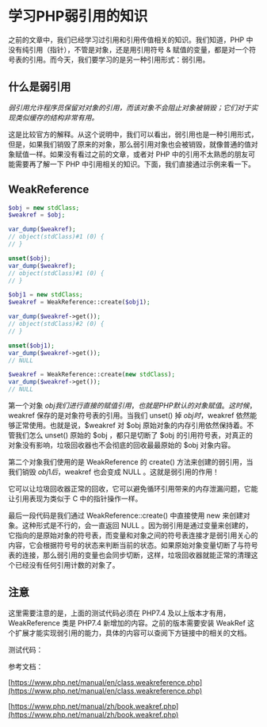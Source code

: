 # 学习PHP弱引用的知识

之前的文章中，我们已经学习过引用和引用传值相关的知识。我们知道，PHP 中没有纯引用（指针），不管是对象，还是用引用符号 & 赋值的变量，都是对一个符号表的引用。而今天，我们要学习的是另一种引用形式：弱引用。

## 什么是弱引用

*弱引用允许程序员保留对对象的引用，而该对象不会阻止对象被销毁；它们对于实现类似缓存的结构非常有用。*

这是比较官方的解释。从这个说明中，我们可以看出，弱引用也是一种引用形式，但是，如果我们销毁了原来的对象，那么弱引用对象也会被销毁，就像普通的值对象赋值一样。如果没有看过之前的文章，或者对 PHP 中的引用不太熟悉的朋友可能需要再了解一下 PHP 中引用相关的知识。下面，我们直接通过示例来看一下。

## WeakReference

```php
$obj = new stdClass;
$weakref = $obj;

var_dump($weakref);
// object(stdClass)#1 (0) {
// }

unset($obj);
var_dump($weakref);
// object(stdClass)#1 (0) {
// }

$obj1 = new stdClass;
$weakref = WeakReference::create($obj1);

var_dump($weakref->get());
// object(stdClass)#2 (0) {
// }

unset($obj1);
var_dump($weakref->get());
// NULL

$weakref = WeakReference::create(new stdClass);
var_dump($weakref->get());
// NULL
```

第一个对象 $obj 我们进行直接的赋值引用，也就是 PHP 默认的对象赋值。这时候，$weakref 保存的是对象符号表的引用。当我们 unset() 掉 $obj 时，$weakref 依然能够正常使用。也就是说，$weakref 对 $obj 原始对象的内存引用依然保持着。不管我们怎么 unset() 原始的 $obj ，都只是切断了 $obj 的引用符号表，对真正的对象没有影响，垃圾回收器也不会彻底的回收最最原始的 $obj 对象内容。

第二个对象我们使用的是 WeakReference 的 create() 方法来创建的弱引用，当我们销毁 $obj1 后，$weakref 也会变成 NULL 。这就是弱引用的作用！

它可以让垃圾回收器正常的回收，它可以避免循环引用带来的内存泄漏问题，它能让引用表现为类似于 C 中的指针操作一样。

最后一段代码是我们通过 WeakReference::create() 中直接使用 new 来创建对象。这种形式是不行的，会一直返回 NULL 。因为弱引用是通过变量来创建的，它指向的是原始对象的符号表，而变量和对象之间的符号表连接才是弱引用关心的内容，它会根据符号号的状态来判断当前的状态。如果原始对象变量切断了与符号表的连接，那么弱引用的变量也会同步切断，这样，垃圾回收器就能正常的清理这个已经没有任何引用计数的对象了。

## 注意

这里需要注意的是，上面的测试代码必须在 PHP7.4 及以上版本才有用，WeakReference 类是 PHP7.4 新增加的内容。之前的版本需要安装 WeakRef 这个扩展才能实现弱引用的能力，具体的内容可以查阅下方链接中的相关的文档。

测试代码：

参考文档：

[https://www.php.net/manual/en/class.weakreference.php](https://www.php.net/manual/en/class.weakreference.php)

[https://www.php.net/manual/zh/book.weakref.php](https://www.php.net/manual/zh/book.weakref.php)